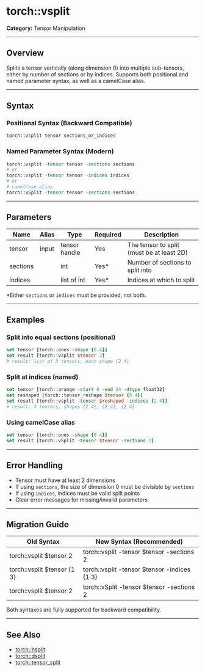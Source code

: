 # torch::vsplit

**Category:** Tensor Manipulation

---

## Overview

Splits a tensor vertically (along dimension 0) into multiple sub-tensors, either by number of sections or by indices. Supports both positional and named parameter syntax, as well as a camelCase alias.

---

## Syntax

### Positional Syntax (Backward Compatible)
```tcl
torch::vsplit tensor sections_or_indices
```

### Named Parameter Syntax (Modern)
```tcl
torch::vsplit -tensor tensor -sections sections
# or
torch::vsplit -tensor tensor -indices indices
# or
# camelCase alias
torch::vSplit -tensor tensor -sections sections
```

---

## Parameters

| Name      | Alias   | Type         | Required | Description                                 |
|-----------|---------|--------------|----------|---------------------------------------------|
| tensor    | input   | tensor handle| Yes      | The tensor to split (must be at least 2D)   |
| sections  |         | int          | Yes*     | Number of sections to split into            |
| indices   |         | list of int  | Yes*     | Indices at which to split                   |

*Either `sections` or `indices` must be provided, not both.

---

## Examples

### Split into equal sections (positional)
```tcl
set tensor [torch::ones -shape {6 4}]
set result [torch::vsplit $tensor 3]
# result: list of 3 tensors, each shape {2 4}
```

### Split at indices (named)
```tcl
set tensor [torch::arange -start 0 -end 24 -dtype float32]
set reshaped [torch::tensor_reshape $tensor {6 4}]
set result [torch::vsplit -tensor $reshaped -indices {2 4}]
# result: 3 tensors, shapes {2 4}, {2 4}, {2 4}
```

### Using camelCase alias
```tcl
set tensor [torch::ones -shape {6 4}]
set result [torch::vSplit -tensor $tensor -sections 2]
```

---

## Error Handling
- Tensor must have at least 2 dimensions
- If using `sections`, the size of dimension 0 must be divisible by `sections`
- If using `indices`, indices must be valid split points
- Clear error messages for missing/invalid parameters

---

## Migration Guide

| Old Syntax                        | New Syntax (Recommended)                  |
|-----------------------------------|-------------------------------------------|
| torch::vsplit $tensor 2           | torch::vsplit -tensor $tensor -sections 2 |
| torch::vsplit $tensor {1 3}       | torch::vsplit -tensor $tensor -indices {1 3} |
| torch::vsplit $tensor 2           | torch::vSplit -tensor $tensor -sections 2 |

Both syntaxes are fully supported for backward compatibility.

---

## See Also
- [torch::hsplit](hsplit.md)
- [torch::dsplit](dsplit.md)
- [torch::tensor_split](tensor_split.md) 